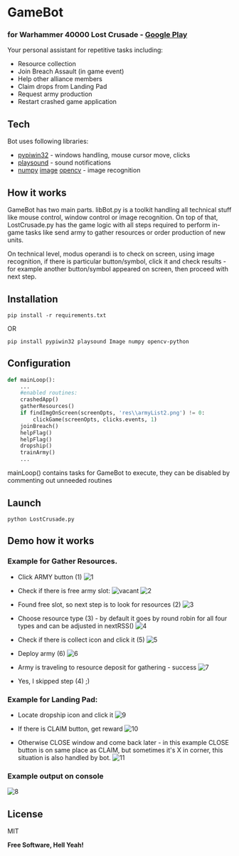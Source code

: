 # GameBot 
### for Warhammer 40000 Lost Crusade - [Google Play](https://play.google.com/store/apps/details?id=com.orcacorp.wargame)
Your personal assistant for repetitive tasks including:
* Resource collection
* Join Breach Assault (in game event)
* Help other alliance members
* Claim drops from Landing Pad
* Request army production
* Restart crashed game application

## Tech

Bot uses following libraries:
- [pypiwin32](https://pypi.org/project/pypiwin32/) - windows handling, mouse cursor move, clicks
- [playsound](https://pypi.org/project/playsound/) - sound notifications
- [numpy](https://pypi.org/project/numpy/) [image](https://pypi.org/project/image/) [opencv](https://pypi.org/project/opencv-python/) - image recognition


## How it works

GameBot has two main parts. libBot.py is a toolkit handling all technical stuff like mouse control, window control or image recognition. On top of that, LostCrusade.py has the game logic with all steps required to perform in-game tasks like send army to gather resources or order production of new units.

On technical level, modus operandi is to check on screen, using image recognition, if there is particular button/symbol, click it and check results - for example another button/symbol appeared on screen, then proceed with next step. 

## Installation

```pip install -r requirements.txt```

OR

```pip install pypiwin32 playsound Image numpy opencv-python```

## Configuration


```python
def mainLoop():
    ...
    #enabled routines:
    crashedApp()
    gatherResources()
    if findImgOnScreen(screenOpts, 'res\\armyList2.png') != 0:
        clickGame(screenOpts, clicks.events, 1)
    joinBreach()
    helpFlag()
    helpFlag()
    dropship()
    trainArmy()
    ...
```

mainLoop() contains tasks for GameBot to execute, they can be disabled by commenting out unneeded routines

## Launch

```python LostCrusade.py```

## Demo how it works

### Example for Gather Resources. 
* Click ARMY button (1)
![1](https://raw.githubusercontent.com/toleksa/GameBot/main/doc/1.png)

* Check if there is free army slot:
![vacant](https://raw.githubusercontent.com/toleksa/GameBot/main/res/vacant.png)
![2](https://raw.githubusercontent.com/toleksa/GameBot/main/doc/2.png)

* Found free slot, so next step is to look for resources (2)
![3](https://raw.githubusercontent.com/toleksa/GameBot/main/doc/3.png)

* Choose resource type (3) - by default it goes by round robin for all four types and can be adjusted in nextRSS()
![4](https://raw.githubusercontent.com/toleksa/GameBot/main/doc/4.png)

* Check if there is collect icon and click it (5)
![5](https://raw.githubusercontent.com/toleksa/GameBot/main/doc/5.png)

* Deploy army (6)
![6](https://raw.githubusercontent.com/toleksa/GameBot/main/doc/6.png)

* Army is traveling to resource deposit for gathering - success
![7](https://raw.githubusercontent.com/toleksa/GameBot/main/doc/7.png)

* Yes, I skipped step (4) ;)

### Example for Landing Pad:
* Locate dropship icon and click it
![9](https://raw.githubusercontent.com/toleksa/GameBot/main/doc/9.png)

* If there is CLAIM button, get reward
![10](https://raw.githubusercontent.com/toleksa/GameBot/main/doc/10.png)

* Otherwise CLOSE window and come back later - in this example CLOSE button is on same place as CLAIM, but sometimes it's X in corner, this situation is also handled by bot.
![11](https://raw.githubusercontent.com/toleksa/GameBot/main/doc/11.png)

### Example output on console
![8](https://raw.githubusercontent.com/toleksa/GameBot/main/doc/8.png)

## License

MIT

**Free Software, Hell Yeah!**
